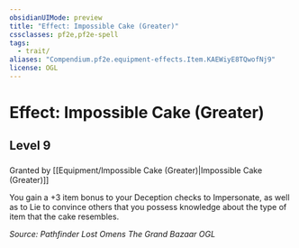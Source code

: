```yaml
---
obsidianUIMode: preview
title: "Effect: Impossible Cake (Greater)"
cssclasses: pf2e,pf2e-spell
tags:
  - trait/
aliases: "Compendium.pf2e.equipment-effects.Item.KAEWiyE8TQwofNj9"
license: OGL
---
```

# Effect: Impossible Cake (Greater)
## Level 9
### 






Granted by [[Equipment/Impossible Cake (Greater)|Impossible Cake (Greater)]]

You gain a +3 item bonus to your Deception checks to Impersonate, as well as to Lie to convince others that you possess knowledge about the type of item that the cake resembles.

*Source: Pathfinder Lost Omens The Grand Bazaar*
*OGL*